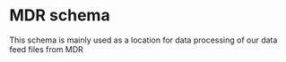 # MDR schema

This schema is mainly used as a location for data processing of our data feed files from MDR


